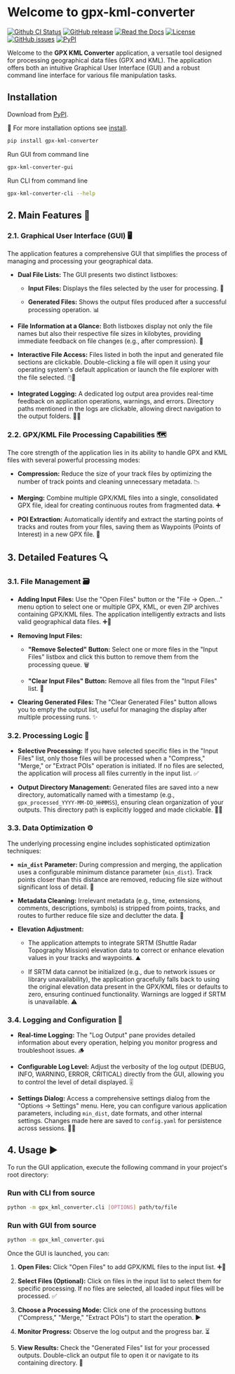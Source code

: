 # Welcome to gpx-kml-converter

[![Github CI Status](https://github.com/pamagister/gpx-kml-converter/actions/workflows/main.yml/badge.svg)](https://github.com/pamagister/gpx-kml-converter/actions)
[![GitHub release](https://img.shields.io/github/v/release/pamagister/gpx-kml-converter)](https://github.com/pamagister/gpx-kml-converter/releases)
[![Read the Docs](https://readthedocs.org/projects/gpx-kml-converter/badge/?version=stable)](https://gpx-kml-converter.readthedocs.io/en/stable/)
[![License](https://img.shields.io/github/license/pamagister/gpx-kml-converter)](https://github.com/pamagister/gpx-kml-converter/blob/main/LICENSE)
[![GitHub issues](https://img.shields.io/github/issues/pamagister/gpx-kml-converter)](https://github.com/pamagister/gpx-kml-converter/issues)
[![PyPI](https://img.shields.io/pypi/v/gpx-kml-converter)](https://pypi.org/project/gpx-kml-converter/)

Welcome to the **GPX KML Converter** application, 
a versatile tool designed for processing geographical data files (GPX and KML). 
The application offers both an intuitive Graphical User Interface (GUI) and a robust 
command line interface for various file manipulation tasks.

## Installation

Download from [PyPI](https://pypi.org/).

💾 For more installation options see [install](https://gpx-kml-converter.readthedocs.io/en/stable/getting-started/install/).

```bash
pip install gpx-kml-converter
```

Run GUI from command line

```bash
gpx-kml-converter-gui
```

Run CLI from command line

```bash
gpx-kml-converter-cli --help
```


## 2. Main Features 🚀

### 2.1. Graphical User Interface (GUI) 🖥️

The application features a comprehensive GUI that simplifies the process of managing and processing your geographical data.

* **Dual File Lists:** The GUI presents two distinct listboxes:

    * **Input Files:** Displays the files selected by the user for processing. 📁

    * **Generated Files:** Shows the output files produced after a successful processing operation. 📊

* **File Information at a Glance:** Both listboxes display not only the file names but also their respective file sizes in kilobytes, providing immediate feedback on file changes (e.g., after compression). 📏

* **Interactive File Access:** Files listed in both the input and generated file sections are clickable. Double-clicking a file will open it using your operating system's default application or launch the file explorer with the file selected. 🖱️📂

* **Integrated Logging:** A dedicated log output area provides real-time feedback on application operations, warnings, and errors. Directory paths mentioned in the logs are clickable, allowing direct navigation to the output folders. 📝🔗

### 2.2. GPX/KML File Processing Capabilities 🗺️

The core strength of the application lies in its ability to handle GPX and KML files with several powerful processing modes:

* **Compression:** Reduce the size of your track files by optimizing the number of track points and cleaning unnecessary metadata. 📉

* **Merging:** Combine multiple GPX/KML files into a single, consolidated GPX file, ideal for creating continuous routes from fragmented data. ➕

* **POI Extraction:** Automatically identify and extract the starting points of tracks and routes from your files, saving them as Waypoints (Points of Interest) in a new GPX file. 📍

## 3. Detailed Features 🔍

### 3.1. File Management 🗃️

* **Adding Input Files:** Use the "Open Files" button or the "File -> Open..." menu option to select one or multiple GPX, KML, or even ZIP archives containing GPX/KML files. The application intelligently extracts and lists valid geographical data files. ➕📂

* **Removing Input Files:**

    * **"Remove Selected" Button:** Select one or more files in the "Input Files" listbox and click this button to remove them from the processing queue. 🗑️

    * **"Clear Input Files" Button:** Remove all files from the "Input Files" list. 🧹

* **Clearing Generated Files:** The "Clear Generated Files" button allows you to empty the output list, useful for managing the display after multiple processing runs. ✨

### 3.2. Processing Logic 🧠

* **Selective Processing:** If you have selected specific files in the "Input Files" list, only those files will be processed when a "Compress," "Merge," or "Extract POIs" operation is initiated. If no files are selected, the application will process all files currently in the input list. ✅

* **Output Directory Management:** Generated files are saved into a new directory, automatically named with a timestamp (e.g., `gpx_processed_YYYY-MM-DD_HHMMSS`), ensuring clean organization of your outputs. This directory path is explicitly logged and made clickable. 📁📅

### 3.3. Data Optimization ⚙️

The underlying processing engine includes sophisticated optimization techniques:

* **`min_dist` Parameter:** During compression and merging, the application uses a configurable minimum distance parameter (`min_dist`). Track points closer than this distance are removed, reducing file size without significant loss of detail. 🤏

* **Metadata Cleaning:** Irrelevant metadata (e.g., time, extensions, comments, descriptions, symbols) is stripped from points, tracks, and routes to further reduce file size and declutter the data. 🧼

* **Elevation Adjustment:**

    * The application attempts to integrate SRTM (Shuttle Radar Topography Mission) elevation data to correct or enhance elevation values in your tracks and waypoints. ⛰️

    * If SRTM data cannot be initialized (e.g., due to network issues or library unavailability), the application gracefully falls back to using the original elevation data present in the GPX/KML files or defaults to zero, ensuring continued functionality. Warnings are logged if SRTM is unavailable. ⚠️

### 3.4. Logging and Configuration 🚦

* **Real-time Logging:** The "Log Output" pane provides detailed information about every operation, helping you monitor progress and troubleshoot issues. 🪵

* **Configurable Log Level:** Adjust the verbosity of the log output (DEBUG, INFO, WARNING, ERROR, CRITICAL) directly from the GUI, allowing you to control the level of detail displayed. 🎚️

* **Settings Dialog:** Access a comprehensive settings dialog from the "Options -> Settings" menu. Here, you can configure various application parameters, including `min_dist`, date formats, and other internal settings. Changes made here are saved to `config.yaml` for persistence across sessions. 🔧💾


## 4. Usage ▶️

To run the GUI application, execute the following command in your project's root directory:

### Run with CLI from source

```bash
python -m gpx_kml_converter.cli [OPTIONS] path/to/file
```

### Run with GUI from source

```bash
python -m gpx_kml_converter.gui
```


Once the GUI is launched, you can:

1.  **Open Files:** Click "Open Files" to add GPX/KML files to the input list. ➕📁

2.  **Select Files (Optional):** Click on files in the input list to select them for specific processing. If no files are selected, all loaded input files will be processed. ✅

3.  **Choose a Processing Mode:** Click one of the processing buttons ("Compress," "Merge," "Extract POIs") to start the operation. ▶️

4.  **Monitor Progress:** Observe the log output and the progress bar. ⏳

5.  **View Results:** Check the "Generated Files" list for your processed outputs. Double-click an output file to open it or navigate to its containing directory. 🌟
```